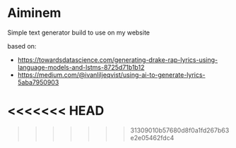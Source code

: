 # Aiminem

Simple text generator build to use on my website

based on:

* https://towardsdatascience.com/generating-drake-rap-lyrics-using-language-models-and-lstms-8725d71b1b12 
* https://medium.com/@ivanliljeqvist/using-ai-to-generate-lyrics-5aba7950903



<<<<<<< HEAD
=======

>>>>>>> 31309010b57680d8f0a1fd267b63e2e05462fdc4
